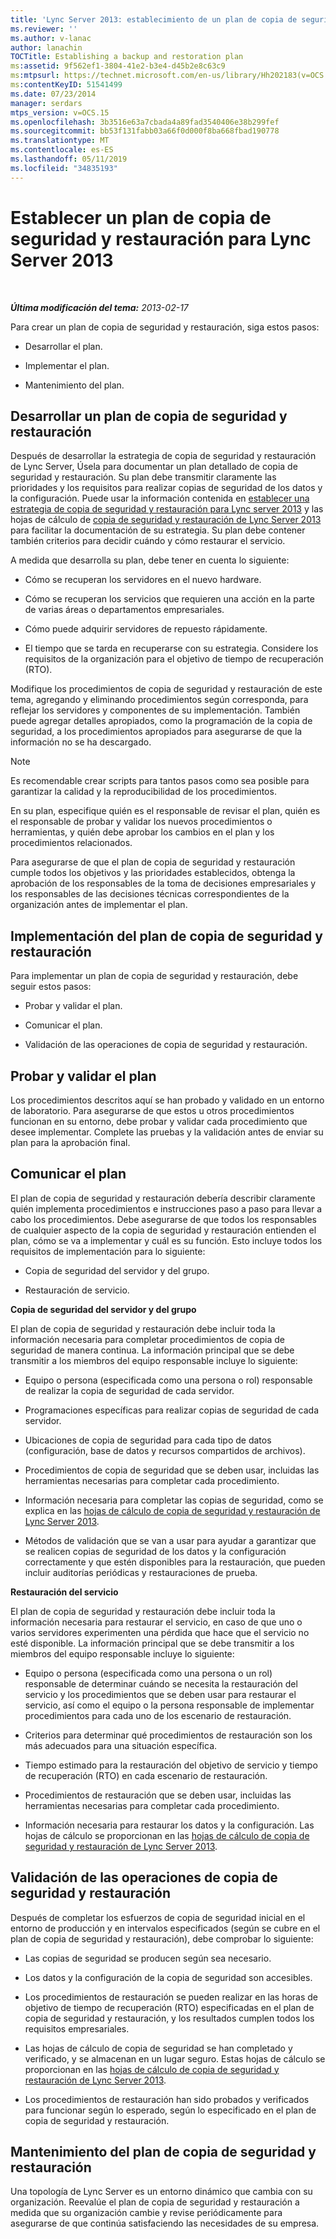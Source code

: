 ```yaml
---
title: 'Lync Server 2013: establecimiento de un plan de copia de seguridad y restauración'
ms.reviewer: ''
ms.author: v-lanac
author: lanachin
TOCTitle: Establishing a backup and restoration plan
ms:assetid: 9f562ef1-3804-41e2-b3e4-d45b2e8c63c9
ms:mtpsurl: https://technet.microsoft.com/en-us/library/Hh202183(v=OCS.15)
ms:contentKeyID: 51541499
ms.date: 07/23/2014
manager: serdars
mtps_version: v=OCS.15
ms.openlocfilehash: 3b3516e63a7cbada4a89fad3540406e38b299fef
ms.sourcegitcommit: bb53f131fabb03a66f0d000f8ba668fbad190778
ms.translationtype: MT
ms.contentlocale: es-ES
ms.lasthandoff: 05/11/2019
ms.locfileid: "34835193"
---
```

<div data-xmlns="http://www.w3.org/1999/xhtml">

<div class="topic" data-xmlns="http://www.w3.org/1999/xhtml" data-msxsl="urn:schemas-microsoft-com:xslt" data-cs="http://msdn.microsoft.com/en-us/">

<div data-asp="http://msdn2.microsoft.com/asp">

# <a name="establishing-a-backup-and-restoration-plan-for-lync-server-2013"></a>Establecer un plan de copia de seguridad y restauración para Lync Server 2013

</div>

<div id="mainSection">

<div id="mainBody">

<span> </span>

_**Última modificación del tema:** 2013-02-17_

Para crear un plan de copia de seguridad y restauración, siga estos pasos:

  - Desarrollar el plan.

  - Implementar el plan.

  - Mantenimiento del plan.

<div>

## <a name="developing-a-backup-and-restoration-plan"></a>Desarrollar un plan de copia de seguridad y restauración

Después de desarrollar la estrategia de copia de seguridad y restauración de Lync Server, Úsela para documentar un plan detallado de copia de seguridad y restauración. Su plan debe transmitir claramente las prioridades y los requisitos para realizar copias de seguridad de los datos y la configuración. Puede usar la información contenida en [establecer una estrategia de copia de seguridad y restauración para Lync server 2013](lync-server-2013-establishing-a-backup-and-restoration-strategy.md) y las hojas de cálculo de [copia de seguridad y restauración de Lync Server 2013](lync-server-2013-backup-and-restoration-worksheets.md) para facilitar la documentación de su estrategia. Su plan debe contener también criterios para decidir cuándo y cómo restaurar el servicio.

A medida que desarrolla su plan, debe tener en cuenta lo siguiente:

  - Cómo se recuperan los servidores en el nuevo hardware.

  - Cómo se recuperan los servicios que requieren una acción en la parte de varias áreas o departamentos empresariales.

  - Cómo puede adquirir servidores de repuesto rápidamente.

  - El tiempo que se tarda en recuperarse con su estrategia. Considere los requisitos de la organización para el objetivo de tiempo de recuperación (RTO).

Modifique los procedimientos de copia de seguridad y restauración de este tema, agregando y eliminando procedimientos según corresponda, para reflejar los servidores y componentes de su implementación. También puede agregar detalles apropiados, como la programación de la copia de seguridad, a los procedimientos apropiados para asegurarse de que la información no se ha descargado.

<div>


> [!NOTE]  
> Es recomendable crear scripts para tantos pasos como sea posible para garantizar la calidad y la reproducibilidad de los procedimientos.



</div>

En su plan, especifique quién es el responsable de revisar el plan, quién es el responsable de probar y validar los nuevos procedimientos o herramientas, y quién debe aprobar los cambios en el plan y los procedimientos relacionados.

Para asegurarse de que el plan de copia de seguridad y restauración cumple todos los objetivos y las prioridades establecidos, obtenga la aprobación de los responsables de la toma de decisiones empresariales y los responsables de las decisiones técnicas correspondientes de la organización antes de implementar el plan.

</div>

<div>

## <a name="implementing-the-backup-and-restoration-plan"></a>Implementación del plan de copia de seguridad y restauración

Para implementar un plan de copia de seguridad y restauración, debe seguir estos pasos:

  - Probar y validar el plan.

  - Comunicar el plan.

  - Validación de las operaciones de copia de seguridad y restauración.

<div>

## <a name="testing-and-validating-the-plan"></a>Probar y validar el plan

Los procedimientos descritos aquí se han probado y validado en un entorno de laboratorio. Para asegurarse de que estos u otros procedimientos funcionan en su entorno, debe probar y validar cada procedimiento que desee implementar. Complete las pruebas y la validación antes de enviar su plan para la aprobación final.

</div>

<div>

## <a name="communicating-the-plan"></a>Comunicar el plan

El plan de copia de seguridad y restauración debería describir claramente quién implementa procedimientos e instrucciones paso a paso para llevar a cabo los procedimientos. Debe asegurarse de que todos los responsables de cualquier aspecto de la copia de seguridad y restauración entienden el plan, cómo se va a implementar y cuál es su función. Esto incluye todos los requisitos de implementación para lo siguiente:

  - Copia de seguridad del servidor y del grupo.

  - Restauración de servicio.

**Copia de seguridad del servidor y del grupo**

El plan de copia de seguridad y restauración debe incluir toda la información necesaria para completar procedimientos de copia de seguridad de manera continua. La información principal que se debe transmitir a los miembros del equipo responsable incluye lo siguiente:

  - Equipo o persona (especificada como una persona o rol) responsable de realizar la copia de seguridad de cada servidor.

  - Programaciones específicas para realizar copias de seguridad de cada servidor.

  - Ubicaciones de copia de seguridad para cada tipo de datos (configuración, base de datos y recursos compartidos de archivos).

  - Procedimientos de copia de seguridad que se deben usar, incluidas las herramientas necesarias para completar cada procedimiento.

  - Información necesaria para completar las copias de seguridad, como se explica en las [hojas de cálculo de copia de seguridad y restauración de Lync Server 2013](lync-server-2013-backup-and-restoration-worksheets.md).

  - Métodos de validación que se van a usar para ayudar a garantizar que se realicen copias de seguridad de los datos y la configuración correctamente y que estén disponibles para la restauración, que pueden incluir auditorías periódicas y restauraciones de prueba.

**Restauración del servicio**

El plan de copia de seguridad y restauración debe incluir toda la información necesaria para restaurar el servicio, en caso de que uno o varios servidores experimenten una pérdida que hace que el servicio no esté disponible. La información principal que se debe transmitir a los miembros del equipo responsable incluye lo siguiente:

  - Equipo o persona (especificada como una persona o un rol) responsable de determinar cuándo se necesita la restauración del servicio y los procedimientos que se deben usar para restaurar el servicio, así como el equipo o la persona responsable de implementar procedimientos para cada uno de los escenario de restauración.

  - Criterios para determinar qué procedimientos de restauración son los más adecuados para una situación específica.

  - Tiempo estimado para la restauración del objetivo de servicio y tiempo de recuperación (RTO) en cada escenario de restauración.

  - Procedimientos de restauración que se deben usar, incluidas las herramientas necesarias para completar cada procedimiento.

  - Información necesaria para restaurar los datos y la configuración. Las hojas de cálculo se proporcionan en las [hojas de cálculo de copia de seguridad y restauración de Lync Server 2013](lync-server-2013-backup-and-restoration-worksheets.md).

</div>

<div>

## <a name="validating-backup-and-restoration-operations"></a>Validación de las operaciones de copia de seguridad y restauración

Después de completar los esfuerzos de copia de seguridad inicial en el entorno de producción y en intervalos especificados (según se cubre en el plan de copia de seguridad y restauración), debe comprobar lo siguiente:

  - Las copias de seguridad se producen según sea necesario.

  - Los datos y la configuración de la copia de seguridad son accesibles.

  - Los procedimientos de restauración se pueden realizar en las horas de objetivo de tiempo de recuperación (RTO) especificadas en el plan de copia de seguridad y restauración, y los resultados cumplen todos los requisitos empresariales.

  - Las hojas de cálculo de copia de seguridad se han completado y verificado, y se almacenan en un lugar seguro. Estas hojas de cálculo se proporcionan en las [hojas de cálculo de copia de seguridad y restauración de Lync Server 2013](lync-server-2013-backup-and-restoration-worksheets.md).

  - Los procedimientos de restauración han sido probados y verificados para funcionar según lo esperado, según lo especificado en el plan de copia de seguridad y restauración.

</div>

</div>

<div>

## <a name="maintaining-the-backup-and-restoration-plan"></a>Mantenimiento del plan de copia de seguridad y restauración

Una topología de Lync Server es un entorno dinámico que cambia con su organización. Reevalúe el plan de copia de seguridad y restauración a medida que su organización cambie y revise periódicamente para asegurarse de que continúa satisfaciendo las necesidades de su empresa.

</div>

</div>

<span> </span>

</div>

</div>

</div>

